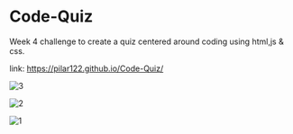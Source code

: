 # Code-Quiz

Week 4 challenge to create a quiz centered around coding using html,js & css.

link: https://pilar122.github.io/Code-Quiz/

![3](https://user-images.githubusercontent.com/71223784/99926360-a8c91d80-2cfe-11eb-8821-abd88f2bb5f2.jpeg)

![2](https://user-images.githubusercontent.com/71223784/99926566-63592000-2cff-11eb-9fcf-665009d70fdf.jpeg)

![1](https://user-images.githubusercontent.com/71223784/99926587-78ce4a00-2cff-11eb-8a82-441156078bbf.jpeg)
